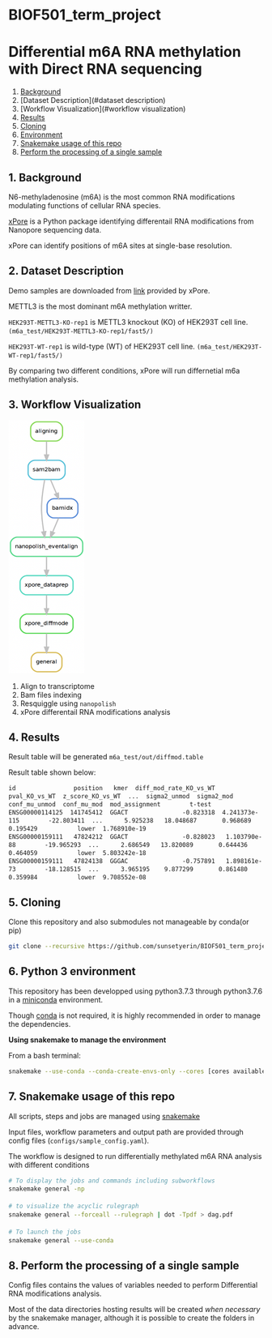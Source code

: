 # BIOF501_term_project
# Differential m6A RNA methylation with Direct RNA sequencing 

1. [Background](#background)
2. [Dataset Description](#dataset description)
3. [Workflow Visualization](#workflow visualization)
4. [Results](#results)
5. [Cloning](#cloning)
6. [Environment](#python-3-environment)
7. [Snakemake usage of this repo](#snakemake-usage-of-this-repo)
8. [Perform the processing of a single sample](#perform-the-processing-of-a-single-sample)

## 1. Background

N6-methyladenosine (m6A) is the most common RNA modifications modulating functions of cellular RNA species.

[xPore](https://doi.org/10.1038/s41587-021-00949-w) is a Python package identifying differentail RNA modifications from Nanopore sequencing data.

xPore can identify positions of m6A sites at single-base resolution.

## 2. Dataset Description

Demo samples are downloaded from [link](https://zenodo.org/record/5162402/files/demo.tar.gz) provided by xPore.

METTL3 is the most dominant m6A methylation writter.

`HEK293T-METTL3-KO-rep1` is METTL3 knockout (KO) of HEK293T cell line. `(m6a_test/HEK293T-METTL3-KO-rep1/fast5/)`

`HEK293T-WT-rep1` is wild-type (WT) of HEK293T cell line. `(m6a_test/HEK293T-WT-rep1/fast5/)`

By comparing two different conditions, xPore will run differnetial m6a methylation analysis.

## 3. Workflow Visualization

<p align="lef">
<img src="figs/snakemake_workflow.png" width="150" height="500">
</p>

1. Align to transcriptome 
2. Bam files indexing 
3. Resquiggle using `nanopolish`
4. xPore differentail RNA modifications analysis

## 4. Results 

Result table will be generated `m6a_test/out/diffmod.table`

Result table shown below:

```
id                position   kmer  diff_mod_rate_KO_vs_WT  pval_KO_vs_WT  z_score_KO_vs_WT  ...  sigma2_unmod  sigma2_mod  conf_mu_unmod  conf_mu_mod  mod_assignment        t-test
ENSG00000114125  141745412  GGACT               -0.823318  4.241373e-115        -22.803411  ...      5.925238   18.048687       0.968689     0.195429           lower  1.768910e-19
ENSG00000159111   47824212  GGACT               -0.828023   1.103790e-88        -19.965293  ...      2.686549   13.820089       0.644436     0.464059           lower  5.803242e-18
ENSG00000159111   47824138  GGGAC               -0.757891   1.898161e-73        -18.128515  ...      3.965195    9.877299       0.861480     0.359984           lower  9.708552e-08
```

## 5. Cloning

Clone this repository and also submodules not manageable by conda(or pip)

```bash
git clone --recursive https://github.com/sunsetyerin/BIOF501_term_project.git
```

## 6. Python 3 environment

This repository has been developped using python3.7.3 through python3.7.6 in a
[miniconda](https://docs.conda.io/en/latest/miniconda.html) environment.

Though [conda](https://docs.conda.io/projects/conda/en/latest/) is not
required, it is highly recommended in order to manage the dependencies.

__Using snakemake to manage the environment__

From a bash terminal:

```bash
snakemake --use-conda --conda-create-envs-only --cores [cores available]
```

## 7. Snakemake usage of this repo

All scripts, steps and jobs are managed using
[snakemake](https://snakemake.readthedocs.io/en/stable/#)

Input files, workflow parameters and output path are provided through config
files (`configs/sample_config.yaml`).

The workflow is designed to run differentially methylated m6A RNA analysis with different conditions 

```bash
# To display the jobs and commands including subworkflows
snakemake general -np

# to visualize the acyclic rulegraph
snakemake general --forceall --rulegraph | dot -Tpdf > dag.pdf

# To launch the jobs
snakemake general --use-conda
```

## 8. Perform the processing of a single sample

Config files contains the values of variables needed to perform Differential RNA modifications analysis.

Most of the data directories hosting results will be created *when necessary* by the
snakemake manager, although it is possible to create the folders in advance.



